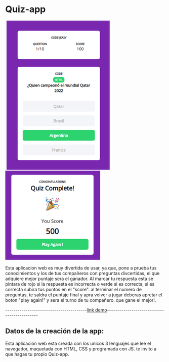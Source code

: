 # Quiz-app
![imagen del quiz-app](/images/quiz-app.png) ![imagen del quiz-app](/images/quiz-final.png)

Esta aplicacion web es muy divertida de usar, ya que, pone a prueba tus conocimientos y los de tus compañeros con preguntas divcertidas, el que adquiere mejor puntaje sera el ganador. Al marcar tu respuesta esta se pintara de rojo si la respuesta es incorrecta o verde si es correcta, si es correcta subira tus puntos en el "score". al terminar el numero de preguntas, te saldra el puntaje final y apra volver a jugar deberas apretar el boton "play again!" y sera el turno de tu compañero. que gane el mejor!.

----------------------------------------[link demo](https://joshuagvc.github.io/quiz-app)--------------------------------------------

## Datos de la creación de la app:

Esta aplicación web esta creada con los unicos 3 lenguajes que lee el navegador, maquetada con HTML, CSS y programada con JS. te invito a que hagas tu propio Quiz-app.
